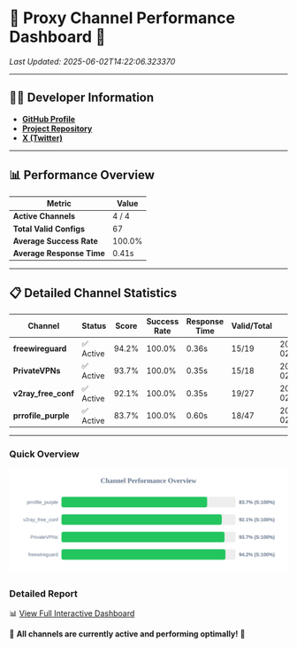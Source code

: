 # 🌟 Proxy Channel Performance Dashboard 🌟

_Last Updated: 2025-06-02T14:22:06.323370_

---

## 👩‍💻 Developer Information

- **[GitHub Profile](https://github.com/4n0nymou3)**  
- **[Project Repository](https://github.com/4n0nymou3/multi-proxy-config-fetcher)**  
- **[X (Twitter)](https://x.com/4n0nymou3)**  

---

## 📊 Performance Overview

| Metric                | Value       |
|-----------------------|-------------|
| **Active Channels**   | 4 / 4       |
| **Total Valid Configs** | 67          |
| **Average Success Rate** | 100.0%      |
| **Average Response Time** | 0.41s       |

---

## 📋 Detailed Channel Statistics

| Channel          | Status     | Score  | Success Rate | Response Time | Valid/Total | Last Success               |
|------------------|------------|--------|--------------|---------------|-------------|----------------------------|
| **freewireguard**  | ✅ Active  | 94.2%  | 100.0% | 0.36s         | 15/19       | 2025-06-02T14:22:06.321543 |
| **PrivateVPNs**  | ✅ Active  | 93.7%  | 100.0% | 0.35s         | 15/18       | 2025-06-02T14:22:05.935159 |
| **v2ray_free_conf**  | ✅ Active  | 92.1%  | 100.0% | 0.35s         | 19/27       | 2025-06-02T14:22:05.554539 |
| **prrofile_purple**  | ✅ Active  | 83.7%  | 100.0% | 0.60s         | 18/47       | 2025-06-02T14:22:05.130478 |

---

### Quick Overview
<div align="center">
  <a href="https://raw.githubusercontent.com/nullluser/NullRepo/refs/heads/main/assets/channel_stats_chart.svg">
    <img src="https://raw.githubusercontent.com/nullluser/NullRepo/refs/heads/main/assets/channel_stats_chart.svg" alt="Source Performance Statistics" width="800">
  </a>
</div>

### Detailed Report
📊 [View Full Interactive Dashboard](https://htmlpreview.github.io/?https://github.com/nullluser/NullRepo/blob/main/assets/performance_report.html)

🎉 **All channels are currently active and performing optimally!** 🎉
